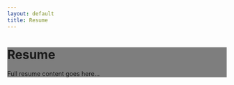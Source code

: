 ```yaml
---
layout: default
title: Resume
---
```


<div class="home-overlay" style="background: linear-gradient(rgba(0,0,0,0.5), rgba(0,0,0,0.5)), url('/assets/images/resume-bg.png') center/cover no-repeat;">
  <h1>Resume</h1>
  <p>Full resume content goes here...</p>
</div>
